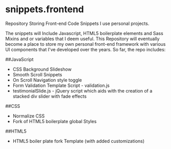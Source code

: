 snippets.frontend
=================

Repository Storing Front-end Code Snippets I use personal projects.  

The snippets will Include Javascript, HTML5 boilerplate elements and Sass Mixins and or variables that I deem useful. This Repository will eventually become a place to store my own personal front-end framework with various UI components that I've developed over the years. So far, the repo includes:

##JavaScript
* CSS Background Slideshow
* Smooth Scroll Snippets
* On Scroll Navigation style toggle
* Form Validation Template Script - validation.js
* testimonialSlide.js - jQuery script which aids with the creation of a stacked div slider with fade effects 

##CSS
* Normalize CSS
* Fork of HTML5 boilerplate global Styles

##HTML5
* HTML5 boiler plate fork Template (with added customizations)
